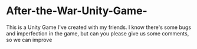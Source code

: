 # After-the-War-Unity-Game-
This is a Unity Game I've created with my friends. I know there's some bugs and imperfection in the game, but can you please give us some comments, so we can improve
